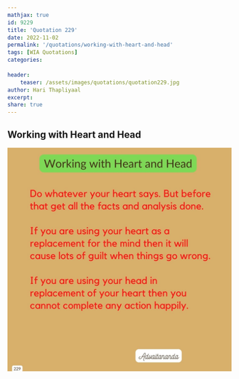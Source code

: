 ```yaml
---
mathjax: true
id: 9229
title: 'Quotation 229'
date: 2022-11-02
permalink: '/quotations/working-with-heart-and-head'
tags: [WIA Quotations] 
categories: 

header:
    teaser: /assets/images/quotations/quotation229.jpg
author: Hari Thapliyaal 
excerpt:
share: true 
---
```


## Working with Heart and Head

![Working with Heart and Head](/assets/images/quotations/quotation229.jpg)
